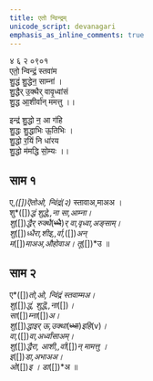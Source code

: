 ```yaml
---
title: एतो न्विन्द्रम्  
unicode_script: devanagari  
emphasis_as_inline_comments: true
---   
```


४ ६ २ ०९०१  
एतो॒ न्विन्द्रं॒ स्तवा॑म  
शु॒द्धं शु॒द्धेन॒ साम्ना॑ ।  
शु॒द्धैर् उ॒क्थैर् वावृ॒ध्वांसं  
शु॒द्ध आ॒शीर्वा॑न् ममत्तु ।। 

इन्द्र॑ शु॒द्धो न॒ आ ग॑हि  
शु॒द्धः शु॒द्धाभिः ऊ॒तिभिः ।  
शु॒द्धो र॒यिं नि धा॑रय  
शु॒द्धो म॑मद्धि सो॒म्यः ।।

## साम १

ए,*([])*ऎतोओ, न्विंद्रं*(२)* स्तावाअ,माअअ ।  
शु*([])*द्धं शुद्धे,,ना सा,आम्ना।  
शु*([])*द्धैर् रुक्थै*(~~ध्धै~~)*र् वा,वृध्वा,अङ्साम्।  
शु*([])*ध्धैरा,शीइ,,र्वा,*([])*अन्  
म*([])*माअअ,औहोवाअ। तू*([])*उ ॥

## साम २

ए*([])*तो,ओ, न्विंद्रं स्तवाम्मअ।  
शु*([])*द्धं, शुद्धॆ,,ना*([])*।  
सा*([])*म्ना*([])*अ।  
शु*([])*द्धाइर् ऊ,उक्था*(~~ध्धा~~)*इहि*(v)*।  
वा,*([])*वा,अर्ध्वांसाअम्।  
शु*([])*द्धैरा, आशी,,र्वा*([])*न् मामत्तु ।  
इ*([])*डा,अभाअअ।  
ओ*([])*इ । डा*([])*अ  ॥

